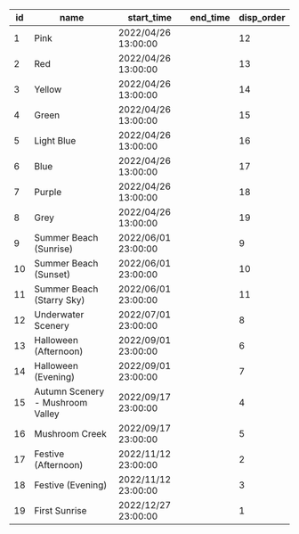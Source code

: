 |id|name|start_time|end_time|disp_order|
| --- | --- | --- | --- | --- |
|1|Pink|2022/04/26 13:00:00||12|
|2|Red|2022/04/26 13:00:00||13|
|3|Yellow|2022/04/26 13:00:00||14|
|4|Green|2022/04/26 13:00:00||15|
|5|Light Blue|2022/04/26 13:00:00||16|
|6|Blue|2022/04/26 13:00:00||17|
|7|Purple|2022/04/26 13:00:00||18|
|8|Grey|2022/04/26 13:00:00||19|
|9|Summer Beach (Sunrise)|2022/06/01 23:00:00||9|
|10|Summer Beach (Sunset)|2022/06/01 23:00:00||10|
|11|Summer Beach (Starry Sky)|2022/06/01 23:00:00||11|
|12|Underwater Scenery|2022/07/01 23:00:00||8|
|13|Halloween (Afternoon)|2022/09/01 23:00:00||6|
|14|Halloween (Evening)|2022/09/01 23:00:00||7|
|15|Autumn Scenery - Mushroom Valley|2022/09/17 23:00:00||4|
|16|Mushroom Creek|2022/09/17 23:00:00||5|
|17|Festive (Afternoon)|2022/11/12 23:00:00||2|
|18|Festive (Evening)|2022/11/12 23:00:00||3|
|19|First Sunrise|2022/12/27 23:00:00||1|